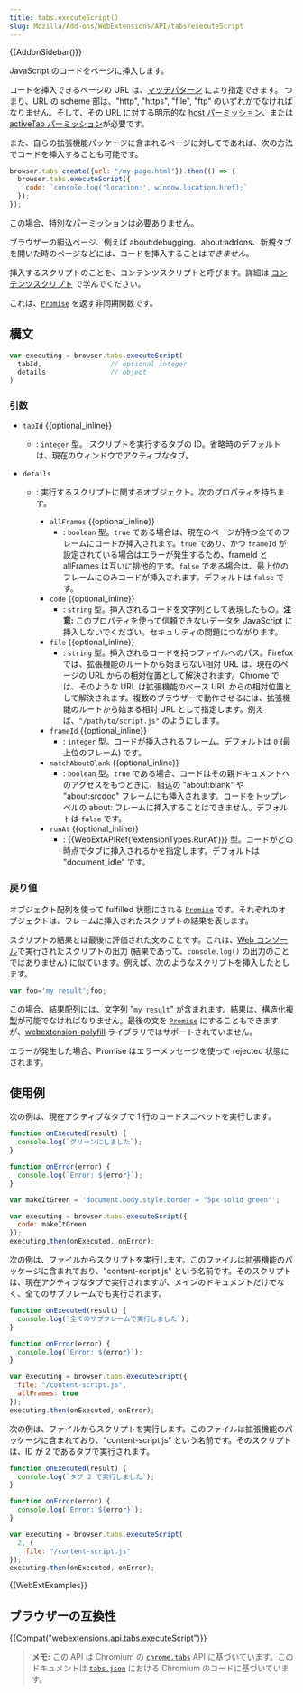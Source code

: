 ```yaml
---
title: tabs.executeScript()
slug: Mozilla/Add-ons/WebExtensions/API/tabs/executeScript
---
```


{{AddonSidebar()}}

JavaScript のコードをページに挿入します。

コードを挿入できるページの URL は、[マッチパターン](/ja/docs/Mozilla/Add-ons/WebExtensions/Match_patterns) により指定できます。 つまり、URL の scheme 部は、"http", "https", "file", "ftp" のいずれかでなければなりません。そして、その URL に対する明示的な [host パーミッション](/ja/Add-ons/WebExtensions/manifest.json/permissions#Host_permissions)、または [activeTab パーミッション](/ja/Add-ons/WebExtensions/manifest.json/permissions#activeTab_permission)が必要です。

また、自らの拡張機能パッケージに含まれるページに対してであれば、次の方法でコードを挿入することも可能です。

```js
browser.tabs.create({url: "/my-page.html"}).then(() => {
  browser.tabs.executeScript({
    code: `console.log('location:', window.location.href);`
  });
});
```

この場合、特別なパーミッションは必要ありません。

ブラウザーの組込ページ、例えば about:debugging、about:addons、新規タブを開いた時のページなどには、コードを挿入することは*できません*。

挿入するスクリプトのことを、コンテンツスクリプトと呼びます。詳細は [コンテンツスクリプト](/ja/docs/Mozilla/Add-ons/WebExtensions/Content_scripts) で学んでください。

これは、[`Promise`](/ja/docs/Web/JavaScript/Reference/Global_Objects/Promise) を返す非同期関数です。

## 構文

```js
var executing = browser.tabs.executeScript(
  tabId,                 // optional integer
  details                // object
)
```

### 引数

- `tabId` {{optional_inline}}
  - : `integer` 型。 スクリプトを実行するタブの ID。省略時のデフォルトは、現在のウィンドウでアクティブなタブ。
- `details`

  - : 実行するスクリプトに関するオブジェクト。次のプロパティを持ちます。

    - `allFrames` {{optional_inline}}
      - : `boolean` 型。`true` である場合は、現在のページが持つ全てのフレームにコードが挿入されます。`true` であり、かつ `frameId` が設定されている場合はエラーが発生するため、frameId と allFrames は互いに排他的です。`false` である場合は、最上位のフレームにのみコードが挿入されます。デフォルトは `false` です。
    - `code` {{optional_inline}}
      - : `string` 型。挿入されるコードを文字列として表現したもの。**注意:** このプロパティを使って信頼できないデータを JavaScript に挿入しないでください。セキュリティの問題につながります。
    - `file` {{optional_inline}}
      - : `string` 型。挿入されるコードを持つファイルへのパス。Firefox では、拡張機能のルートから始まらない相対 URL は、現在のページの URL からの相対位置として解決されます。Chrome では、そのような URL は拡張機能のベース URL からの相対位置として解決されます。複数のブラウザーで動作させるには、拡張機能のルートから始まる相対 URL として指定します。例えば、`"/path/to/script.js"` のようにします。
    - `frameId` {{optional_inline}}
      - : `integer` 型。コードが挿入されるフレーム。デフォルトは `0` (最上位のフレーム) です。
    - `matchAboutBlank` {{optional_inline}}
      - : `boolean` 型。`true` である場合、コードはその親ドキュメントへのアクセスをもつときに、組込の "about:blank" や "about:srcdoc" フレームにも挿入されます。コードをトップレベルの about: フレームに挿入することはできません。デフォルトは `false` です。
    - `runAt` {{optional_inline}}
      - : {{WebExtAPIRef('extensionTypes.RunAt')}} 型。コードがどの時点でタブに挿入されるかを指定します。デフォルトは "document_idle" です。

### 戻り値

オブジェクト配列を使って fulfilled 状態にされる [`Promise`](/ja/docs/Web/JavaScript/Reference/Global_Objects/Promise) です。それぞれのオブジェクトは、フレームに挿入されたスクリプトの結果を表します。

スクリプトの結果とは最後に評価された文のことです。これは、[Web コンソール](/ja/docs/Tools/Web_Console)で実行されたスクリプトの出力 (結果であって、`console.log()` の出力のことではありません) に似ています。例えば、次のようなスクリプトを挿入したとします。

```js
var foo='my result';foo;
```

この場合、結果配列には、文字列 "`my result`" が含まれます。結果は、[構造化複製](/ja/docs/Web/API/Web_Workers_API/Structured_clone_algorithm)が可能でなければなりません。最後の文を [`Promise`](/ja/docs/Web/JavaScript/Reference/Global_Objects/Promise) にすることもできますが、[webextension-polyfill](https://github.com/mozilla/webextension-polyfill#tabsexecutescript) ライブラリではサポートされていません。

エラーが発生した場合、Promise はエラーメッセージを使って rejected 状態にされます。

## 使用例

次の例は、現在アクティブなタブで 1 行のコードスニペットを実行します。

```js
function onExecuted(result) {
  console.log(`グリーンにしました`);
}

function onError(error) {
  console.log(`Error: ${error}`);
}

var makeItGreen = 'document.body.style.border = "5px solid green"';

var executing = browser.tabs.executeScript({
  code: makeItGreen
});
executing.then(onExecuted, onError);
```

次の例は、ファイルからスクリプトを実行します。このファイルは拡張機能のパッケージに含まれており、"content-script.js" という名前です。そのスクリプトは、現在アクティブなタブで実行されますが、メインのドキュメントだけでなく、全てのサブフレームでも実行されます。

```js
function onExecuted(result) {
  console.log(`全てのサブフレームで実行しました`);
}

function onError(error) {
  console.log(`Error: ${error}`);
}

var executing = browser.tabs.executeScript({
  file: "/content-script.js",
  allFrames: true
});
executing.then(onExecuted, onError);
```

次の例は、ファイルからスクリプトを実行します。このファイルは拡張機能のパッケージに含まれており、"content-script.js" という名前です。そのスクリプトは、ID が 2 であるタブで実行されます。

```js
function onExecuted(result) {
  console.log(`タブ 2 で実行しました`);
}

function onError(error) {
  console.log(`Error: ${error}`);
}

var executing = browser.tabs.executeScript(
  2, {
    file: "/content-script.js"
});
executing.then(onExecuted, onError);
```

{{WebExtExamples}}

## ブラウザーの互換性

{{Compat("webextensions.api.tabs.executeScript")}}

> **メモ:** この API は Chromium の [`chrome.tabs`](https://developer.chrome.com/extensions/tabs#method-executeScript) API に基づいています。このドキュメントは [`tabs.json`](https://chromium.googlesource.com/chromium/src/+/master/chrome/common/extensions/api/tabs.json) における Chromium のコードに基づいています。

<!--
// Copyright 2015 The Chromium Authors. All rights reserved.
//
// Redistribution and use in source and binary forms, with or without
// modification, are permitted provided that the following conditions are
// met:
//
//    * Redistributions of source code must retain the above copyright
// notice, this list of conditions and the following disclaimer.
//    * Redistributions in binary form must reproduce the above
// copyright notice, this list of conditions and the following disclaimer
// in the documentation and/or other materials provided with the
// distribution.
//    * Neither the name of Google Inc. nor the names of its
// contributors may be used to endorse or promote products derived from
// this software without specific prior written permission.
//
// THIS SOFTWARE IS PROVIDED BY THE COPYRIGHT HOLDERS AND CONTRIBUTORS
// "AS IS" AND ANY EXPRESS OR IMPLIED WARRANTIES, INCLUDING, BUT NOT
// LIMITED TO, THE IMPLIED WARRANTIES OF MERCHANTABILITY AND FITNESS FOR
// A PARTICULAR PURPOSE ARE DISCLAIMED. IN NO EVENT SHALL THE COPYRIGHT
// OWNER OR CONTRIBUTORS BE LIABLE FOR ANY DIRECT, INDIRECT, INCIDENTAL,
// SPECIAL, EXEMPLARY, OR CONSEQUENTIAL DAMAGES (INCLUDING, BUT NOT
// LIMITED TO, PROCUREMENT OF SUBSTITUTE GOODS OR SERVICES; LOSS OF USE,
// DATA, OR PROFITS; OR BUSINESS INTERRUPTION) HOWEVER CAUSED AND ON ANY
// THEORY OF LIABILITY, WHETHER IN CONTRACT, STRICT LIABILITY, OR TORT
// (INCLUDING NEGLIGENCE OR OTHERWISE) ARISING IN ANY WAY OUT OF THE USE
// OF THIS SOFTWARE, EVEN IF ADVISED OF THE POSSIBILITY OF SUCH DAMAGE.
-->
